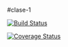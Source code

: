 #clase-1

[![Build Status](https://travis-ci.org/NicoBeast98/version-2019.2.svg?branch=master)](https://travis-ci.org/NicoBeast98/version-2019.2)

[![Coverage Status](https://coveralls.io/repos/github/NicoBeast98/version-2019.2/badge.svg?branch=master)](https://coveralls.io/github/NicoBeast98/version-2019.2?branch=master)